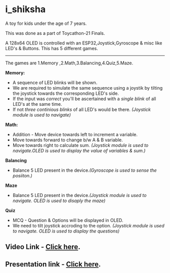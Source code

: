 # i_shiksha
A toy for kids under the age of 7 years.

This was done as a part of Toycathon-21 Finals. 

A 128x64 OLED is controlled with an ESP32,Joystick,Gyroscope & misc like LED's & Buttons. This has 5 different games.
___
The games are 1.Memory ,2.Math,3.Balancing,4.Quiz,5.Maze.

**Memory:**
* A sequence of LED blinks will be shown. 
* We are required to simulate the same sequence using a joystik by tilting the joystick towards the corresponding LED's side.
* If the input was *correct* you'll be ascertained with a *single blink* of all LED's at the same time.
* If not *three continious blinks* of all LED's would be there. *(Joystick module is used to navigate)*

**Math:**
* Addition - Move device towards left to increment a variable.
* Move towards forward to change b/w A & B variable.
* Move towards right to calculate sum. *(Joystick module is used to navigate.OLED is used to display the value of variables & sum.)*

**Balancing**
* Balance 5 LED present in the device.*(Gyroscope is used to sense the posiiton.)*

**Maze**
* Balance 5 LED present in the device.*(Joystick module is used to navigate. OLED is used to disaply the maze)*

**Quiz**
* MCQ - Question & Options will be displayed in OLED.
* We need to tilt joystick accroding to the option. *(Joystick module is used to navigate. OLED is used to display the questions)*

Video Link - [Click here](https://drive.google.com/file/d/1ot_mprnrnEyjq4emYqcZ3uUef3m5UlzO/view?usp=share_link "Google drive link").
---
Presentation link - [Click here](https://drive.google.com/file/d/1tEjUVXm7UxA7zFW1Hg25lVoEThYMXSaE/view?usp=share_link "Google drive link").
---
